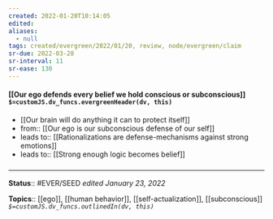 ```yaml
---
created: 2022-01-20T10:14:05 
edited: 
aliases:
  - null
tags: created/evergreen/2022/01/20, review, node/evergreen/claim
sr-due: 2022-03-28
sr-interval: 11
sr-ease: 130
---
```


#### [[Our ego defends every belief we hold conscious or subconscious]] `$=customJS.dv_funcs.evergreenHeader(dv, this)`

- [[Our brain will do anything it can to protect itself]]
- from:: [[Our ego is our subconscious defense of our self]]
- leads to:: [[Rationalizations are defense-mechanisms against strong emotions]]
- leads to:: [[Strong enough logic becomes belief]] 

### <hr class="footnote"/>

**Status**:: #EVER/SEED 
*edited January 23, 2022*

**Topics**:: [[ego]], [[human behavior]], [[self-actualization]], [[subconscious]] 
*`$=customJS.dv_funcs.outlinedIn(dv, this)`*
